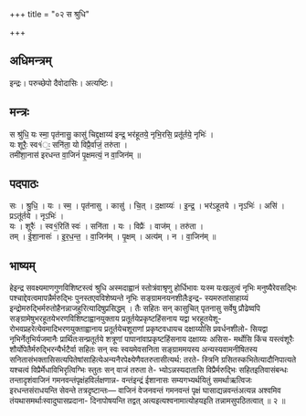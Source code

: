 +++
title = "०२ स श्रुधि"

+++
## अधिमन्त्रम्
इन्द्रः। परुच्छेपो दैवोदासिः। अत्यष्टिः।

## मन्त्रः
स श्रु॑धि॒ यः स्मा॒ पृत॑नासु॒ कासु॑ चिद्द॒क्षाय्य॑ इन्द्र॒ भर॑हूतये॒ नृभि॒रसि॒ प्रतू॑र्तये॒ नृभिः॑ ।  
यः शूरैः॒ स्व१॑ः॒ सनि॑ता॒ यो विप्रै॒र्वाजं॒ तरु॑ता ।  
तमी॑शा॒नास॑ इरधन्त वा॒जिनं॑ पृ॒क्षमत्यं॒ न वा॒जिन॑म् ॥

## पदपाठः
सः । श्रु॒धि॒ । यः । स्म॒ । पृत॑नासु । कासु॑ । चि॒त् । द॒क्षाय्यः॑ । इ॒न्द्र॒ । भर॑ऽहूतये । नृऽभिः॑ । असि॑ । प्रऽतू॑र्तये । नृऽभिः॑ ।  
यः । शूरैः॑ । स्व१॒॑रिति॑ स्वः॑ । सनि॑ता । यः । विप्रैः॑ । वाज॑म् । तरु॑ता ।  
तम् । ई॒शा॒नासः॑ । इ॒र॒ध॒न्त॒ । वा॒जिन॑म् । पृ॒क्षम् । अत्य॑म् । न । वा॒जिन॑म् ॥

## भाष्यम्
हेइन्द्र सवक्ष्यमाणगुणविशिष्टस्त्वं श्रुधि अस्मदाह्वानं स्तोत्रंवाश्रृणु होर्धिभावः यःस्म यःखलुत्वं नृभिः मनुष्यैरेवसद्भिः पश्चाद्देवत्वमापन्नैर्मरुद्भिः पुनस्तएवविशेष्यन्ते नृभिः सङ्ग्रामनयनशीलैःइन्द्र- स्यमरुतांसाहाय्यं इन्द्रोमरुद्भिर्मरुतोहैनन्नाजहुरित्यादिषुप्रसिद्धम् । तैः सहितः सन् कासुचित् पृतनासु सर्वेषु प्रौढेष्वपि सङ्ग्रामेषुभरहूतयेभरणविशिष्टाह्वानयुक्ताय प्रतूर्तयेप्रकृष्टहिंसनाय यद्वा भरहूतयेशू- रोभवप्रहरेत्येवमादिभरणयुक्ताह्वानाय प्रतूर्तयेचशूराणां प्रकृष्टवधायच दक्षाय्योसि प्रवर्धनशीलो- सियद्वा नृभिर्नेतृभिर्यजमानैः प्रार्थितःसन्प्रतूर्तये शत्रूणां पापानांवाप्रकृष्टहिंसनाय दक्षाय्यः असिस- मर्थोसि किंच यस्त्वंशूरैः शौर्योपेतैर्मरुद्भिरन्यैर्भटैर्वा सहितः सन् स्वः स्वयमेवसनिता सङ्ग्राममयस्य अन्यस्यवामनीषितस्य सनितासंभक्तासिसत्यपितेषांसाहित्येअन्यनैरपेक्ष्येणैवतरुतासीत्यर्थ: तरते- स्त्रिनि ग्रसितस्कभितेत्यादौनिपात्यते यश्चत्वं विप्रैर्मेधाविभिरृत्विग्भिः स्तुतः सन् वाजं तरुता ते- भ्योऽन्नस्यदातासि विप्रैर्मरुद्भिः सहितइतिवासंबन्धः तन्तादृशंवाजिनं गमनवन्तंपृक्षंहविर्लक्षणान्न- वन्तंइन्द्रं ईशानासः सम्यगभ्यर्थयितुं समर्थाऋत्विजः इरधन्तसंराधयन्ति सेवन्ते तत्रदृष्टान्तः— वाजिनं वेजनवन्तं गमनवन्तं पृक्षं घासाद्यन्नवन्तंअत्यन्न अश्वमिव तंयथासमर्थाःस्वादुघासप्रदाना- दिनापोषयन्ति तद्वत् अत्यइत्यश्वनामात्योहयइति तन्नामसुपठितत्वात् ॥ २ ॥